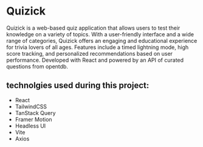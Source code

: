 # Quizick

Quizick is a web-based quiz application that allows users to test their knowledge on a variety of topics.
With a user-friendly interface and a wide range of categories, Quizick offers an engaging and educational experience for trivia lovers of all ages.
Features include a timed lightning mode, high score tracking, and personalized recommendations based on user performance.
Developed with React and powered by an API of curated questions from opentdb.

## technolgies used during this project:
* React
* TailwindCSS
* TanStack Query
* Framer Motion
* Headless UI
* Vite
* Axios
